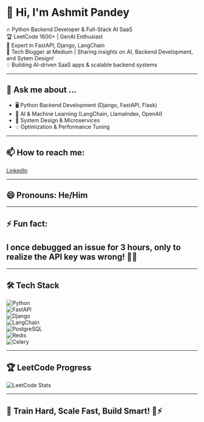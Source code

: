 # 🚀 Hi, I'm Ashmit Pandey

🔥 Python Backend Developer & Full-Stack AI SaaS  
🏆 LeetCode 1600+ | GenAI Enthusiast  
🚀 Expert in FastAPI, Django, LangChain  
📝 Tech Blogger at Medium | Sharing insights on AI, Backend Development, and Sytem Design!  
💡 Building AI-driven SaaS apps & scalable backend systems  

---

## 💬 Ask me about ...  
- 🖥️ Python Backend Development (Django, FastAPI, Flask)  
- 🤖 AI & Machine Learning (LangChain, LlamaIndex, OpenAI)  
- 🚀 System Design & Microservices    
- 💡 Optimization & Performance Tuning  

---

## 📫 How to reach me:  
[LinkedIn](https://www.linkedin.com/in/ashmit-pandey/) 

---

## 😄 Pronouns: He/Him  

---

## ⚡ Fun fact:  
I once debugged an issue for **3 hours**, only to realize the API key was wrong! 🤦‍♂️  
---

---

## 🛠 Tech Stack  
![Python](https://img.shields.io/badge/Python-FFD43B?style=for-the-badge&logo=python)  
![FastAPI](https://img.shields.io/badge/FastAPI-009688?style=for-the-badge&logo=fastapi)  
![Django](https://img.shields.io/badge/Django-092E20?style=for-the-badge&logo=django)  
![LangChain](https://img.shields.io/badge/LangChain-FFD43B?style=for-the-badge&logo=python)  
![PostgreSQL](https://img.shields.io/badge/PostgreSQL-336791?style=for-the-badge&logo=postgresql)  
![Redis](https://img.shields.io/badge/Redis-DC382D?style=for-the-badge&logo=redis)  
![Celery](https://img.shields.io/badge/Celery-37814A?style=for-the-badge&logo=celery)  


---

## 🏆 LeetCode Progress  
![LeetCode Stats](https://leetcode.com/u/ashmit_1977/)  

---

## 🤖 Train Hard, Scale Fast, Build Smart! 🚀⚡

